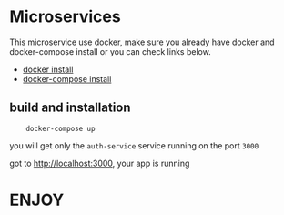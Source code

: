 # Microservices
This microservice use docker, make sure you already have docker and docker-compose install or you can check links below.

- [docker install](https://docs.docker.com/install/)
- [docker-compose install](https://docs.docker.com/compose/install/)

build and installation
-----------------------

```console
    docker-compose up
```

you will get only the `auth-service` service running on the port `3000`

got to [http://localhost:3000](http://localhost:3000), your app is running




ENJOY
====